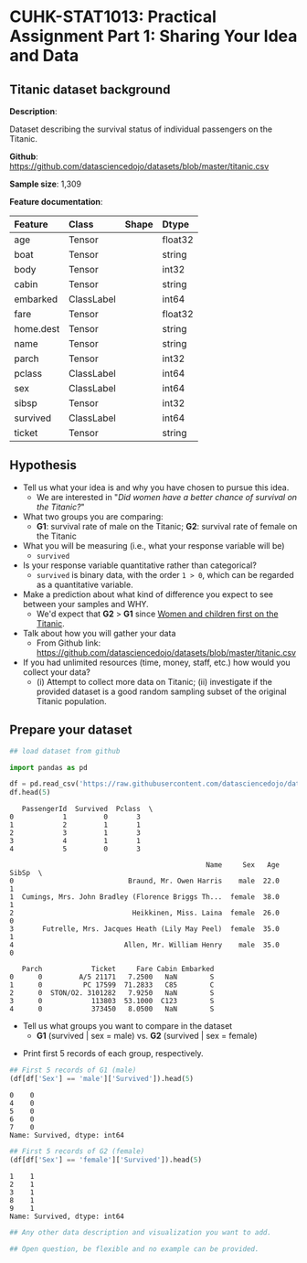 

<div class="cell markdown" id="9xZnRXM7x0Cv">

# CUHK-STAT1013: Practical Assignment Part 1: Sharing Your Idea and Data

</div>

<div class="cell markdown" id="9Fy05KAkyJI0">

## Titanic dataset background

**Description**:

Dataset describing the survival status of individual passengers on the
Titanic.

**Github**:
<https://github.com/datasciencedojo/datasets/blob/master/titanic.csv>

**Sample size**: 1,309

**Feature documentation**:

| Feature   | Class      | Shape | Dtype   |
|:----------|:-----------|:------|:--------|
| age       | Tensor     |       | float32 |
| boat      | Tensor     |       | string  |
| body      | Tensor     |       | int32   |
| cabin     | Tensor     |       | string  |
| embarked  | ClassLabel |       | int64   |
| fare      | Tensor     |       | float32 |
| home.dest | Tensor     |       | string  |
| name      | Tensor     |       | string  |
| parch     | Tensor     |       | int32   |
| pclass    | ClassLabel |       | int64   |
| sex       | ClassLabel |       | int64   |
| sibsp     | Tensor     |       | int32   |
| survived  | ClassLabel |       | int64   |
| ticket    | Tensor     |       | string  |

</div>

<div class="cell markdown" id="k85zO7zxys4H">

## Hypothesis

-   Tell us what your idea is and why you have chosen to pursue this
    idea.
    -   We are interested in "*Did women have a better chance of
        survival on the Titanic?*"
-   What two groups you are comparing:
    -   **G1**: survival rate of male on the Titanic; **G2**: survival
        rate of female on the Titanic
-   What you will be measuring (i.e., what your response variable will
    be)
    -   `survived`
-   Is your response variable quantitative rather than categorical?
    -   `survived` is binary data, with the order `1 > 0`, which can be
        regarded as a quantitative variable.
-   Make a prediction about what kind of difference you expect to see
    between your samples and WHY.
    -   We'd expect that **G2** \> **G1** since [Women and children
        first on the
        Titanic](https://www.theguardian.com/science/2010/mar/02/titanic-lusitania-women-children-survival).
-   Talk about how you will gather your data
    -   From Github link:
        <https://github.com/datasciencedojo/datasets/blob/master/titanic.csv>
-   If you had unlimited resources (time, money, staff, etc.) how would
    you collect your data?
    -   \(i\) Attempt to collect more data on Titanic; (ii) investigate
        if the provided dataset is a good random sampling subset of the
        original Titanic population.

</div>

<div class="cell markdown" id="3GOdPWT03PQB">

## Prepare your dataset

</div>

<div class="cell code"
colab="{&quot;base_uri&quot;:&quot;https://localhost:8080/&quot;,&quot;height&quot;:206}"
id="mUxJb4hxvpHQ" outputId="fcfa9d33-4114-4ca1-d490-25975860a56a">

``` python
## load dataset from github

import pandas as pd

df = pd.read_csv('https://raw.githubusercontent.com/datasciencedojo/datasets/master/titanic.csv')
df.head(5)
```

<div class="output execute_result" execution_count="1">

       PassengerId  Survived  Pclass  \
    0            1         0       3   
    1            2         1       1   
    2            3         1       3   
    3            4         1       1   
    4            5         0       3   

                                                    Name     Sex   Age  SibSp  \
    0                            Braund, Mr. Owen Harris    male  22.0      1   
    1  Cumings, Mrs. John Bradley (Florence Briggs Th...  female  38.0      1   
    2                             Heikkinen, Miss. Laina  female  26.0      0   
    3       Futrelle, Mrs. Jacques Heath (Lily May Peel)  female  35.0      1   
    4                           Allen, Mr. William Henry    male  35.0      0   

       Parch            Ticket     Fare Cabin Embarked  
    0      0         A/5 21171   7.2500   NaN        S  
    1      0          PC 17599  71.2833   C85        C  
    2      0  STON/O2. 3101282   7.9250   NaN        S  
    3      0            113803  53.1000  C123        S  
    4      0            373450   8.0500   NaN        S  

</div>

</div>

<div class="cell markdown" id="55xAIxVa3hpQ">

-   Tell us what groups you want to compare in the dataset
    -   **G1** (survived \| sex = male) vs. **G2** (survived \| sex =
        female)

</div>

<div class="cell markdown" id="13PdL3ht3902">

-   Print first 5 records of each group, respectively.

</div>

<div class="cell code"
colab="{&quot;base_uri&quot;:&quot;https://localhost:8080/&quot;}"
id="UNL0WXav3hLj" outputId="f02d3bf4-52e9-4df8-c91c-b7b8438b4c45">

``` python
## First 5 records of G1 (male)
(df[df['Sex'] == 'male']['Survived']).head(5)
```

<div class="output execute_result" execution_count="2">

    0    0
    4    0
    5    0
    6    0
    7    0
    Name: Survived, dtype: int64

</div>

</div>

<div class="cell code"
colab="{&quot;base_uri&quot;:&quot;https://localhost:8080/&quot;}"
id="dhe52HVB4T1O" outputId="91d9ccc4-e004-4c31-fd0d-66c9744f9c74">

``` python
## First 5 records of G2 (female)
(df[df['Sex'] == 'female']['Survived']).head(5)
```

<div class="output execute_result" execution_count="3">

    1    1
    2    1
    3    1
    8    1
    9    1
    Name: Survived, dtype: int64

</div>

</div>

<div class="cell code" id="zEgfWXaKGvNC">

``` python
## Any other data description and visualization you want to add.

## Open question, be flexible and no example can be provided.
```

</div>
